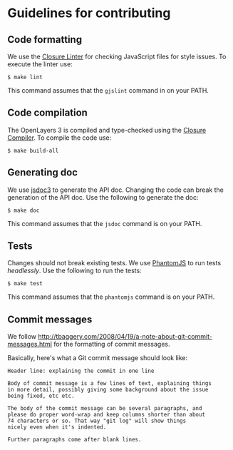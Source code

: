 # Guidelines for contributing

## Code formatting

We use the [Closure
Linter](https://developers.google.com/closure/utilities/docs/linter_howto) for
checking JavaScript files for style issues. To execute the linter use:

    $ make lint

This command assumes that the `gjslint` command in on your PATH.

## Code compilation

The OpenLayers 3 is compiled and type-checked using the [Closure
Compiler](https://developers.google.com/closure/compiler/). To
compile the code use:

    $ make build-all

## Generating doc

We use [jsdoc3](https://github.com/jsdoc3/jsdoc) to generate the API
doc. Changing the code can break the generation of the API
doc. Use the following to generate the doc:

    $ make doc

This command assumes that the `jsdoc` command is on your PATH.

## Tests

Changes should not break existing tests. We use
[PhantomJS](http://phantomjs.org/) to run tests *headlessly*.
Use the following to run the tests:

    $ make test

This command assumes that the `phantomjs` command is on your PATH.

## Commit messages

We follow http://tbaggery.com/2008/04/19/a-note-about-git-commit-messages.html
for the formatting of commit messages.

Basically, here's what a Git commit message should look like:

    Header line: explaining the commit in one line

    Body of commit message is a few lines of text, explaining things
    in more detail, possibly giving some background about the issue
    being fixed, etc etc.

    The body of the commit message can be several paragraphs, and
    please do proper word-wrap and keep columns shorter than about
    74 characters or so. That way "git log" will show things
    nicely even when it's indented.

    Further paragraphs come after blank lines.
